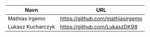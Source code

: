 | Navn | URL |
|---|---|
| Mathias Irgemo | https://github.com/mathiasirgemo |
| Lukasz Kucharczyk | https://github.com/LukaszDK98 |
